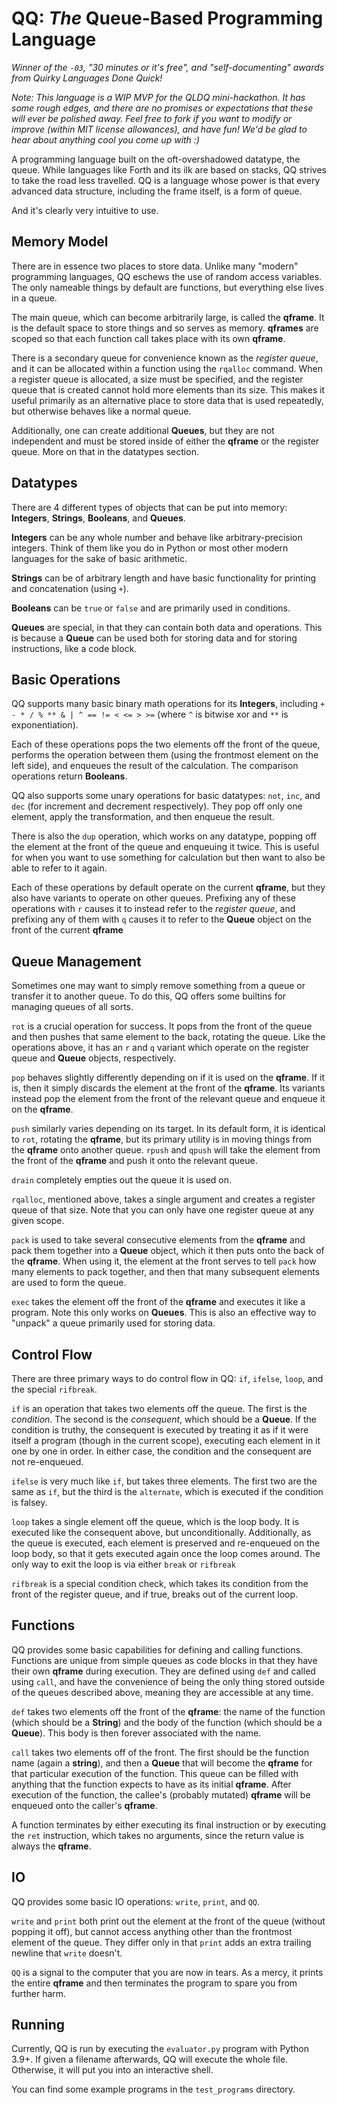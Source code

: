 # QQ: *The* Queue-Based Programming Language

_Winner of the `-03`, "30 minutes or it's free", and "self-documenting" awards from Quirky Languages Done Quick!_

_Note:  This language is a WIP MVP for the QLDQ mini-hackathon.  It has some rough edges, and there are no promises or expectations that these will ever be polished away.  Feel free to fork if you want to modify or improve (within MIT license allowances), and have fun!  We'd be glad to hear about anything cool you come up with :)_

A programming language built on the oft-overshadowed datatype, the queue.  While languages like Forth and its ilk are based on stacks, QQ strives to take the road less travelled.  QQ is a language whose power is that every advanced data structure, including the frame itself, is a form of queue.

And it's clearly very intuitive to use.

## Memory Model

There are in essence two places to store data.  Unlike many "modern" programming languages, QQ eschews the use of random access variables.  The only nameable things by default are functions, but everything else lives in a queue.

The main queue, which can become arbitrarily large, is called the **qframe**.  It is the default space to store things and so serves as memory.  **qframes** are scoped so that each function call takes place with its own **qframe**.

There is a secondary queue for convenience known as the *register queue*, and it can be allocated within a function using the `rqalloc` command.  When a register queue is allocated, a size must be specified, and the register queue that is created cannot hold more elements than its size.  This makes it useful primarily as an alternative place to store data that is used repeatedly, but otherwise behaves like a normal queue.

Additionally, one can create additional **Queues**, but they are not independent and must be stored inside of either the **qframe** or the register queue.  More on that in the datatypes section.

## Datatypes

There are 4 different types of objects that can be put into memory: **Integers**, **Strings**, **Booleans**, and **Queues**.

**Integers** can be any whole number and behave like arbitrary-precision integers.  Think of them like you do in Python or most other modern languages for the sake of basic arithmetic.

**Strings** can be of arbitrary length and have basic functionality for printing and concatenation (using `+`).

**Booleans** can be `true` or `false` and are primarily used in conditions.

**Queues** are special, in that they can contain both data and operations.  This is because a **Queue** can be used both for storing data and for storing instructions, like a code block.

## Basic Operations

QQ supports many basic binary math operations for its **Integers**, including `+ - * / % ** & | ^ == != < <= > >=` (where `^` is bitwise xor and `**` is exponentiation).

Each of these operations pops the two elements off the front of the queue, performs the operation between them (using the frontmost element on the left side), and enqueues the result of the calculation.  The comparison operations return **Booleans**.

QQ also supports some unary operations for basic datatypes: `not`, `inc`, and `dec` (for increment and decrement respectively).  They pop off only one element, apply the transformation, and then enqueue the result.

There is also the `dup` operation, which works on any datatype, popping off the element at the front of the queue and enqueuing it twice.  This is useful for when you want to use something for calculation but then want to also be able to refer to it again.

Each of these operations by default operate on the current **qframe**, but they also have variants to operate on other queues.  Prefixing any of these operations with `r` causes it to instead refer to the _register queue_, and prefixing any of them with `q` causes it to refer to the **Queue** object on the front of the current **qframe**

## Queue Management

Sometimes one may want to simply remove something from a queue or transfer it to another queue.  To do this, QQ offers some builtins for managing queues of all sorts.

`rot` is a crucial operation for success.  It pops from the front of the queue and then pushes that same element to the back, rotating the queue.  Like the operations above, it has an `r` and `q` variant which operate on the register queue and **Queue** objects, respectively.

`pop` behaves slightly differently depending on if it is used on the **qframe**.  If it is, then it simply discards the element at the front of the **qframe**.  Its variants instead pop the element from the front of the relevant queue and enqueue it on the **qframe**.

`push` similarly varies depending on its target.  In its default form, it is identical to `rot`, rotating the **qframe**, but its primary utility is in moving things from the **qframe** onto another queue.  `rpush` and `qpush` will take the element from the front of the **qframe** and push it onto the relevant queue.

`drain` completely empties out the queue it is used on.

`rqalloc`, mentioned above, takes a single argument and creates a register queue of that size.  Note that you can only have one register queue at any given scope.

`pack` is used to take several consecutive elements from the **qframe** and pack them together into a **Queue** object, which it then puts onto the back of the **qframe**.  When using it, the element at the front serves to tell `pack` how many elements to pack together, and then that many subsequent elements are used to form the queue.

`exec` takes the element off the front of the **qframe** and executes it like a program.  Note this only works on **Queues**.  This is also an effective way to "unpack" a queue primarily used for storing data.

## Control Flow

There are three primary ways to do control flow in QQ: `if`, `ifelse`, `loop`, and the special `rifbreak`.

`if` is an operation that takes two elements off the queue.  The first is the *condition*.  The second is the *consequent*, which should be a **Queue**.  If the condition is truthy, the consequent is executed by treating it as if it were itself a program (though in the current scope), executing each element in it one by one in order.  In either case, the condition and the consequent are not re-enqueued.

`ifelse` is very much like `if`, but takes three elements.  The first two are the same as `if`, but the third is the `alternate`, which is executed if the condition is falsey.

`loop` takes a single element off the queue, which is the loop body.  It is executed like the consequent above, but unconditionally.  Additionally, as the queue is executed, each element is preserved and re-enqueued on the loop body, so that it gets executed again once the loop comes around.  The only way to exit the loop is via either `break` or `rifbreak`

`rifbreak` is a special condition check, which takes its condition from the front of the register queue, and if true, breaks out of the current loop.

## Functions

QQ provides some basic capabilities for defining and calling functions.  Functions are unique from simple queues as code blocks in that they have their own **qframe** during execution.  They are defined using `def` and called using `call`, and have the convenience of being the only thing stored outside of the queues described above, meaning they are accessible at any time.

`def` takes two elements off the front of the **qframe**: the name of the function (which should be a **String**) and the body of the function (which should be a **Queue**).  This body is then forever associated with the name.

`call` takes two elements off of the front.  The first should be the function name (again a **string**), and then a **Queue** that will become the **qframe** for that particular execution of the function.  This queue can be filled with anything that the function expects to have as its initial **qframe**.  After execution of the function, the callee's (probably mutated) **qframe** will be enqueued onto the caller's **qframe**.

A function terminates by either executing its final instruction or by executing the `ret` instruction, which takes no arguments, since the return value is always the **qframe**.

## IO

QQ provides some basic IO operations: `write`, `print`, and `QQ`.

`write` and `print` both print out the element at the front of the queue (without popping it off), but cannot access anything other than the frontmost element of the queue.  They differ only in that `print` adds an extra trailing newline that `write` doesn't.

`QQ` is a signal to the computer that you are now in tears.  As a mercy, it prints the entire **qframe** and then terminates the program to spare you from further harm.

## Running

Currently, QQ is run by executing the `evaluator.py` program with Python 3.9+.  If given a filename afterwards, QQ will execute the whole file.  Otherwise, it will put you into an interactive shell.

You can find some example programs in the `test_programs` directory.

